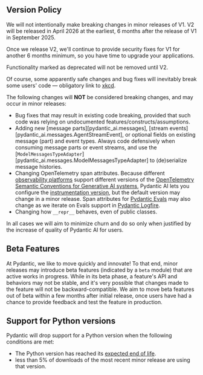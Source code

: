 ## Version Policy

We will not intentionally make breaking changes in minor releases of V1. V2 will be released in April 2026 at the earliest, 6 months after the release of V1 in September 2025.

Once we release V2, we'll continue to provide security fixes for V1 for another 6 months minimum, so you have time to upgrade your applications.

Functionality marked as deprecated will not be removed until V2.

Of course, some apparently safe changes and bug fixes will inevitably break some users' code &mdash; obligatory link to [xkcd](https://xkcd.com/1172/).

The following changes will **NOT** be considered breaking changes, and may occur in minor releases:

* Bug fixes that may result in existing code breaking, provided that such code was relying on undocumented features/constructs/assumptions.
* Adding new [message parts][pydantic_ai.messages], [stream events][pydantic_ai.messages.AgentStreamEvent], or optional fields on existing message (part) and event types. Always code defensively when consuming message parts or event streams, and use the [`ModelMessagesTypeAdapter`][pydantic_ai.messages.ModelMessagesTypeAdapter] to (de)serialize message histories.
* Changing OpenTelemetry span attributes. Because different [observability platforms](logfire.md#using-opentelemetry) support different versions of the [OpenTelemetry Semantic Conventions for Generative AI systems](https://opentelemetry.io/docs/specs/semconv/gen-ai/), Pydantic AI lets you configure the [instrumentation version](logfire.md#configuring-data-format), but the default version may change in a minor release. Span attributes for [Pydantic Evals](evals.md) may also change as we iterate on Evals support in [Pydantic Logfire](https://logfire.pydantic.dev/docs/guides/web-ui/evals/).
* Changing how `__repr__` behaves, even of public classes.

In all cases we will aim to minimize churn and do so only when justified by the increase of quality of Pydantic AI for users.

## Beta Features

At Pydantic, we like to move quickly and innovate! To that end, minor releases may introduce beta features (indicated by a `beta` module) that are active works in progress. While in its beta phase, a feature's API and behaviors may not be stable, and it's very possible that changes made to the feature will not be backward-compatible. We aim to move beta features out of beta within a few months after initial release, once users have had a chance to provide feedback and test the feature in production.

## Support for Python versions

Pydantic will drop support for a Python version when the following conditions are met:

* The Python version has reached its [expected end of life](https://devguide.python.org/versions/).
* less than 5% of downloads of the most recent minor release are using that version.
